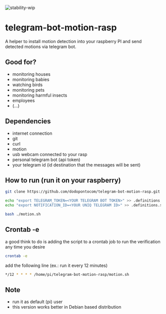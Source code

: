 ![stability-wip](https://img.shields.io/badge/stability-work_in_progress-lightgrey.svg)

# telegram-bot-motion-rasp

A helper to install motion detection into your raspberry PI and send detected motions via telegram bot.

## Good for?

- monitoring houses
- monitoring babies
- watching birds
- monitoring pets
- monitoring harmful insects
- employees
- (...)

## Dependencies
- internet connection
- git
- curl
- motion
- usb webcam connected to your rasp
- personal telegram bot (api token)
- your telegram id (id destination that the messages will be sent)

## How to run (run it on your raspberry)

```sh
git clone https://github.com/dodopontocom/telegram-bot-motion-rasp.git && cd telegram-bot-motion-rasp
```
```sh
echo "export TELEGRAM_TOKEN=<YOUR TELEGRAM BOT TOKEN>" >> .definitions.sh
echo "export NOTIFICATION_ID=<YOUR UNIQ TELEGRAM ID>" >> .definitions.sh
```
```sh
bash ./motion.sh
```
## Crontab -e

a good think to do is adding the script to a crontab job to run the verification any time you desire

```sh
crontab -e
```

add the following line (ex.: run it every 12 minutes)

```sh
*/12 * * * * /home/pi/telegram-bot-motion-rasp/motion.sh
```

## Note
- run it as default (pi) user
- this version works better in Debian based distribution
